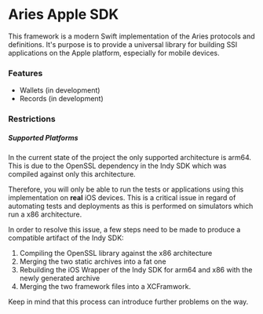 # Aries Apple SDK

This framework is a modern Swift implementation of the Aries protocols and definitions. It's purpose is to provide a universal library for building SSI applications on the Apple platform, especially for mobile devices.

### Features
- Wallets (in development)
- Records (in development)


### Restrictions

##### Supported Platforms

In the current state of the project the only supported architecture is arm64. This is due to the OpenSSL dependency in the Indy SDK which was compiled against only this architecture. 

Therefore, you will only be able to run the tests or applications using this implementation on **real** iOS devices. This is a critical issue in regard of automating tests and deployments as this is performed on simulators which run a x86 architecture.

In order to resolve this issue, a few steps need to be made to produce a compatible artifact of the Indy SDK:

1. Compiling the OpenSSL library against the x86 architecture
2. Merging the two static archives into a fat one
3. Rebuilding the iOS Wrapper of the Indy SDK for arm64 and x86 with the newly generated archive 
4. Merging the two framework files into a XCFramwork.

Keep in mind that this process can introduce further problems on the way.
